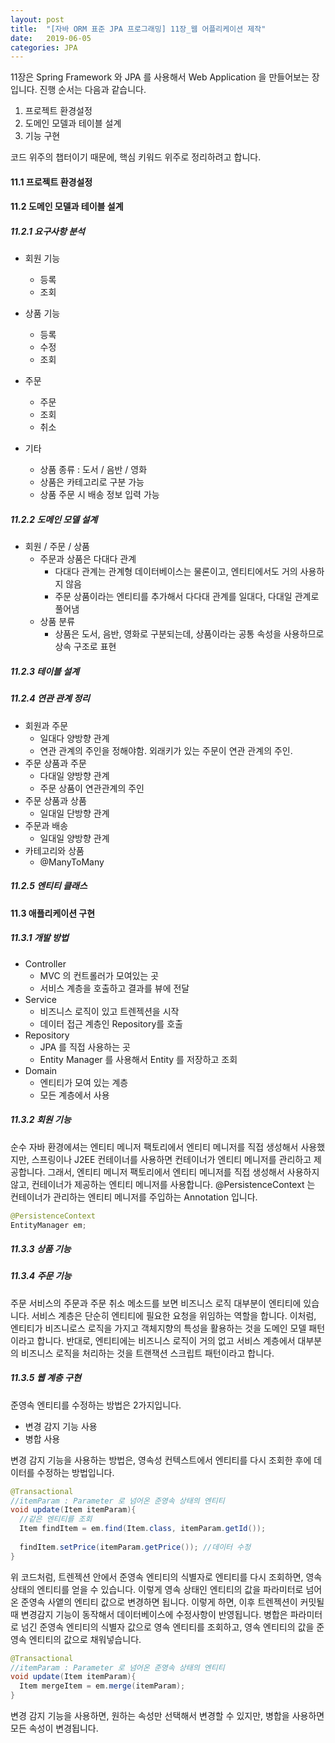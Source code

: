 ```yaml
---
layout: post
title:  "[자바 ORM 표준 JPA 프로그래밍] 11장_웹 어플리케이션 제작"
date:   2019-06-05
categories: JPA
---
```


11장은 Spring Framework 와 JPA 를 사용해서 Web Application 을 만들어보는 장입니다. 진행 순서는 다음과 같습니다.

1. 프로젝트 환경설정
2. 도메인 모델과 테이블 설계
3. 기능 구현

코드 위주의 챕터이기 때문에, 핵심 키워드 위주로 정리하려고 합니다.

#### 11.1 프로젝트 환경설정

#### 11.2 도메인 모델과 테이블 설계

##### 11.2.1 요구사항 분석

- 회원 기능
  - 등록
  - 조회
- 상품 기능
  - 등록
  - 수정
  - 조회

- 주문
  - 주문
  - 조회
  - 취소
- 기타
  - 상품 종류 : 도서 / 음반 / 영화
  - 상품은 카테고리로 구분 가능
  - 상품 주문 시 배송 정보 입력 가능

##### 11.2.2 도메인 모델 설계

- 회원 / 주문 / 상품
  - 주문과 상품은 다대다 관계
    - 다대다 관계는 관계형 데이터베이스는 물론이고, 엔티티에서도 거의 사용하지 않음
    - 주문 상품이라는 엔티티를 추가해서 다다대 관계를 일대다, 다대일 관계로 풀어냄
  - 상품 분류
    - 상품은 도서, 음반, 영화로 구분되는데, 상품이라는 공통 속성을 사용하므로 상속 구조로 표현

##### 11.2.3 테이블 설계

##### 11.2.4 연관 관계 정리

- 회원과 주문
  - 일대다 양방향 관계
  - 연관 관계의 주인을 정해야함. 외래키가 있는 주문이 연관 관계의 주인.
- 주문 상품과 주문
  - 다대일 양방향 관계
  - 주문 상품이 연관관계의 주인
- 주문 상품과 상품
  - 일대일 단방향 관계
- 주문과 배송
  - 일대일 양방향 관계
- 카테고리와 상품
  - @ManyToMany

##### 11.2.5 엔티티 클래스

#### 11.3 애플리케이션 구현

##### 11.3.1 개발 방법

- Controller
  - MVC 의 컨트롤러가 모여있는 곳
  - 서비스 계층을 호출하고 결과를 뷰에 전달
- Service
  - 비즈니스 로직이 있고 트렌젝션을 시작
  - 데이터 접근 계층인 Repository를 호출
- Repository
  - JPA 를 직접 사용하는 곳
  - Entity Manager 를 사용해서 Entity 를 저장하고 조회
- Domain
  - 엔티티가 모여 있는 계층
  - 모든 계층에서 사용

##### 11.3.2 회원 기능

순수 자바 환경에셔는 엔티티 메니저 팩토리에서 엔티티 메니저를 직접 생성해서 사용했지만, 스프링이나 J2EE 컨테이너를 사용하면 컨테이너가 엔티티 메니저를 관리하고 제공합니다. 그래서, 엔티티 메니저 팩토리에서 엔티티 메니저를 직접 생성해서 사용하지 않고, 컨테이너가 제공하는 엔티티 메니저를 사용합니다.
@PersistenceContext 는 컨테이너가 관리하는 엔티티 메니저를 주입하는 Annotation 입니다.

```java
@PersistenceContext
EntityManager em;
```

##### 11.3.3 상품 기능

##### 11.3.4 주문 기능

주문 서비스의 주문과 주문 취소 메소드를 보면 비즈니스 로직 대부분이 엔티티에 있습니다. 서비스 계층은 단순히 엔티티에 필요한 요청을 위임하는 역할을 합니다. 이처럼, 엔티티가 비즈니로스 로직을 가지고 객체지향의 특성을 활용하는 것을 도메인 모델 패턴이라고 합니다.
반대로, 엔티티에는 비즈니스 로직이 거의 없고 서비스 계층에서 대부분의 비즈니스 로직을 처리하는 것을 트랜잭션 스크립트 패턴이라고 합니다. 

##### 11.3.5 웹 계층 구현

준영속 엔티티를 수정하는 방법은 2가지입니다.

- 변경 감지 기능 사용
- 병합 사용

변경 감지 기능을 사용하는 방법은, 영속성 컨텍스트에서 엔티티를 다시 조회한 후에 데이터를 수정하는 방법입니다.

```java
@Transactional
//itemParam : Parameter 로 넘어온 준영속 상태의 엔티티
void update(Item itemParam){
  //같은 엔티티를 조회
  Item findItem = em.find(Item.class, itemParam.getId());
  
  findItem.setPrice(itemParam.getPrice()); //데이터 수정
}
```

위 코드처럼, 트렌젝션 안에서 준영속 엔티티의 식별자로 엔티티를 다시 조회하면, 영속 상태의 엔티티를 얻을 수 있습니다. 이렇게 영속 상태인 엔티티의 값을 파라미터로 넘어온 준영속 사앹의 엔티티 값으로 변경하면 됩니다. 이렇게 하면, 이후 트렌젝션이 커밋될때 변경감지 기능이 동작해서 데이터베이스에 수정사항이 반영됩니다.
병합은 파라미터로 넘긴 준영속 엔티티의 식별자 값으로 영속 엔티티를 조회하고, 영속 엔티티의 값을 준영속 엔티티의 값으로 채워넣습니다.

```java
@Transactional
//itemParam : Parameter 로 넘어온 준영속 상태의 엔티티
void update(Item itemParam){
  Item mergeItem = em.merge(itemParam);
}
```

변경 감지 기능을 사용하면, 원하는 속성만 선택해서 변경할 수 있지만, 병합을 사용하면 모든 속성이 변경됩니다.
